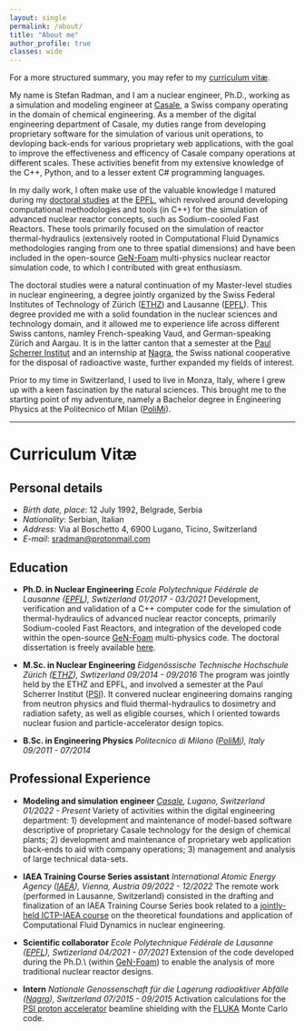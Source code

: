 ```yaml
---
layout: single
permalink: /about/
title: "About me"
author_profile: true
classes: wide
---
```


For a more structured summary, you may refer to my [curriculum vitæ](#curriculum-vitæ).

My name is Stefan Radman, and I am a nuclear engineer, Ph.D., working as a simulation and modeling engineer at [Casale](https://casale.ch/), a Swiss company operating in the domain of chemical engineering. As a member of the digital engineering department of Casale, my duties range from developing proprietary software for the simulation of various unit operations, to devloping back-ends for various proprietary web applications, with the goal to improve the effectiveness and efficency of Casale company operations at different scales. These activities benefit from my extensive knowledge of the C++, Python, and to a lesser extent C# programming languages.

In my daily work, I often make use of the valuable knowledge I matured during my [doctoral studies](https://infoscience.epfl.ch/entities/publication/8a8972df-3200-4375-92e0-dd9717bceb4d) at the [EPFL](https://www.epfl.ch/en/), which revolved around developing computational methodologies and tools (in C++) for the simulation of advanced nuclear reactor concepts, such as Sodium-coooled Fast Reactors. These tools primarily focused on the simulation of reactor thermal-hydraulics (extensively rooted in Computational Fluid Dynamics methodologies ranging from one to three spatial dimensions) and have been included in the open-source [GeN-Foam](https://gitlab.com/foam-for-nuclear/GeN-Foam) multi-physics nuclear reactor simulation code, to which I contributed with great enthusiasm.

The doctoral studies were a natural continuation of my Master-level studies in nuclear engineering, a degree jointly organized by the Swiss Federal Institutes of Technology of Zürich ([ETHZ](https://ethz.ch/en.html)) and Lausanne ([EPFL](https://www.epfl.ch/en/)). This degree provided me with a solid foundation in the nuclear sciences and technology domain, and it allowed me to experience life across different Swiss cantons, namley French-speaking Vaud, and German-speaking Zürich and Aargau. It is in the latter canton that a semester at the [Paul Scherrer Institut](https://www.psi.ch/en/research) and an internship at [Nagra](https://nagra.ch/en/why-nagra/), the Swiss national cooperative for the disposal of radioactive waste, further expanded my fields of interest.

Prior to my time in Switzerland, I used to live in Monza, Italy, where I grew up with a keen fascination by the natural sciences. This brought me to the starting point of my adventure, namely a Bachelor degree in Engineering Physics at the Politecnico of Milan ([PoliMi](https://www.polimi.it/en/)).

---

# Curriculum Vitæ

## Personal details

- *Birth date, place*: 12 July 1992, Belgrade, Serbia
- *Nationality*:       Serbian, Italian
- *Address*:           Via al Boschetto 4, 6900 Lugano, Ticino, Switzerland
- *E-mail*:            sradman@protonmail.com

## Education

- **Ph.D. in Nuclear Engineering** 
  *Ecole Polytechnique Fédérale de Lausanne ([EPFL](https://www.epfl.ch/en/)), Swtizerland*
  *01/2017 - 03/2021*
  Development, verification and validation of a C++ computer code for the simulation of thermal-hydraulics of advanced nuclear reactor concepts, primarily Sodium-cooled Fast Reactors, and integration of the developed code within the open-source [GeN-Foam](https://gitlab.com/foam-for-nuclear/GeN-Foam) multi-physics code. The doctoral dissertation is freely available [here](https://infoscience.epfl.ch/entities/publication/8a8972df-3200-4375-92e0-dd9717bceb4d).

- **M.Sc. in Nuclear Engineering**
  *Eidgenössische Technische Hochschule Zürich ([ETHZ](https://ethz.ch/en.html)), Swtizerland*
  *09/2014 - 09/2016*
  The program was jointly held by the ETHZ and EPFL, and involved a semester at the Paul Scherrer Institut ([PSI](https://www.psi.ch/en/research)). It convered nuclear engineering domains ranging from neutron physics and fluid thermal-hydraulics to dosimetry and radiation safety, as well as eligible courses, which I oriented towards nuclear fusion and particle-accelerator design topics.

- **B.Sc. in Engineering Physics**
  *Politecnico di Milano ([PoliMi](https://www.polimi.it/en/)), Italy*
  *09/2011 - 07/2014*

## Professional Experience

- **Modeling and simulation engineer**
  *[Casale](https://casale.ch/), Lugano, Switzerland*
  *01/2022 - Present*
  Variety of activities within the digital engineering department: 1) development and maintenance of model-based software descriptive of proprietary Casale technology for the design of chemical plants; 2) development and maintenance of proprietary web application back-ends to aid with company operations; 3) management and analysis of large technical data-sets.

- **IAEA Training Course Series assistant**
  *International Atomic Energy Agency ([IAEA](https://www.iaea.org/)), Vienna, Austria*
  *09/2022 - 12/2022*
  The remote work (performed in Lausanne, Switzerland) consisted in the drafting and finalization of an IAEA Training Course Series book related to a [jointly-held ICTP-IAEA course](http://indico.ictp.it/event/9658/) on the theoretical foundations and application of Computational Fluid Dynamics in nuclear engineering.
  
- **Scientific collaborator**
  *Ecole Polytechnique Fédérale de Lausanne ([EPFL](https://www.epfl.ch/en/)), Swtizerland*
  *04/2021 - 07/2021*
  Extension of the code developed during the Ph.D.\ (within [GeN-Foam](https://gitlab.com/foam-for-nuclear/GeN-Foam)) to enable the analysis of more traditional nuclear reactor designs.

- **Intern**
  *Nationale Genossenschaft für die Lagerung radioaktiver Abfälle ([Nagra](https://nagra.ch/en/why-nagra/)), Switzerland*
  *07/2015 - 09/2015*
  Activation calculations for the [PSI proton accelerator](https://www.psi.ch/en/research/the-psi-proton-accelerator) beamline shielding with the [FLUKA](http://www.fluka.org/fluka.php) Monte Carlo code.